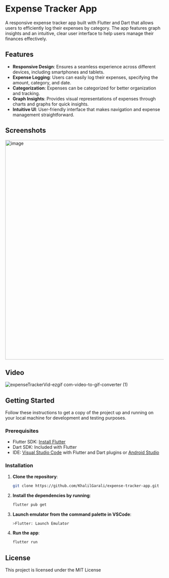 # Expense Tracker App

A responsive expense tracker app built with Flutter and Dart that allows users to efficiently log their expenses by category. The app features graph insights and an intuitive, clear user interface to help users manage their finances effectively.

## Features

- **Responsive Design**: Ensures a seamless experience across different devices, including smartphones and tablets.
- **Expense Logging**: Users can easily log their expenses, specifying the amount, category, and date.
- **Categorization**: Expenses can be categorized for better organization and tracking.
- **Graph Insights**: Provides visual representations of expenses through charts and graphs for quick insights.
- **Intuitive UI**: User-friendly interface that makes navigation and expense management straightforward.

## Screenshots

<img width="699" alt="image" src="https://github.com/KhalilGarali/expense-tracker-app/assets/112202385/b9f52c5c-2631-4770-b404-a56e6d9dfe59">  

## Video  

![expenseTrackerVid-ezgif com-video-to-gif-converter (1)](https://github.com/KhalilGarali/expense-tracker-app/assets/112202385/dd297c25-3f2f-4e05-b424-8ddb482f590f)  

## Getting Started

Follow these instructions to get a copy of the project up and running on your local machine for development and testing purposes.

### Prerequisites

- Flutter SDK: [Install Flutter](https://flutter.dev/docs/get-started/install)
- Dart SDK: Included with Flutter
- IDE: [Visual Studio Code](https://code.visualstudio.com/) with Flutter and Dart plugins or [Android Studio](https://developer.android.com/studio)

### Installation

1. **Clone the repository**:
   
    ```sh
    git clone https://github.com/KhalilGarali/expense-tracker-app.git
3. **Install the dependencies by running**:
   
    ```sh
    flutter pub get
4. **Launch emulator from the command palette in VSCode**:
   
    ```sh
    >Flutter: Launch Emulator
    
5. **Run the app**:
   
    ```sh
    flutter run

## License

This project is licensed under the MIT License

